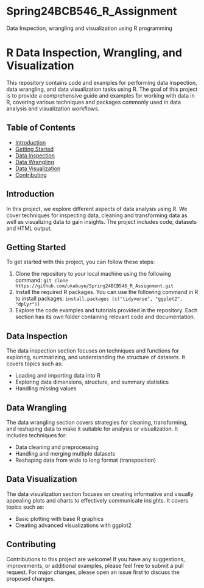 # Spring24BCB546_R_Assignment
Data Inspection, wrangling and visualization using R programming
# R Data Inspection, Wrangling, and Visualization

This repository contains code and examples for performing data inspection, data wrangling, and data visualization tasks using R. The goal of this project is to provide a comprehensive guide and examples for working with data in R, covering various techniques and packages commonly used in data analysis and visualization workflows.

## Table of Contents

- [Introduction](#introduction)
- [Getting Started](#getting-started)
- [Data Inspection](#data-inspection)
- [Data Wrangling](#data-wrangling)
- [Data Visualization](#data-visualization)
- [Contributing](#contributing)

## Introduction

In this project, we explore different aspects of data analysis using R. We cover techniques for inspecting data, cleaning and transforming data as well as visualizing data to gain insights. The project includes code, datasets and HTML output.

## Getting Started

To get started with this project, you can follow these steps:

1. Clone the repository to your local machine using the following command: `git clone https://github.com/ukabuye/Spring24BCB546_R_Assignment.git`
2. Install the required R packages. You can use the following command in R to install packages: `install.packages (c("tidyverse", "ggplot2", "dplyr"))`
3. Explore the code examples and tutorials provided in the repository. Each section has its own folder containing relevant code and documentation.

## Data Inspection

The data inspection section focuses on techniques and functions for exploring, summarizing, and understanding the structure of datasets. It covers topics such as:

- Loading and importing data into R
- Exploring data dimensions, structure, and summary statistics
- Handling missing values 

## Data Wrangling

The data wrangling section covers strategies for cleaning, transforming, and reshaping data to make it suitable for analysis or visualization. It includes techniques for:

- Data cleaning and preprocessing
- Handling and merging multiple datasets
- Reshaping data from wide to long format (transposition)

## Data Visualization

The data visualization section focuses on creating informative and visually appealing plots and charts to effectively communicate insights. It covers topics such as:

- Basic plotting with base R graphics
- Creating advanced visualizations with ggplot2

## Contributing

Contributions to this project are welcome! If you have any suggestions, improvements, or additional examples, please feel free to submit a pull request. For major changes, please open an issue first to discuss the proposed changes.
